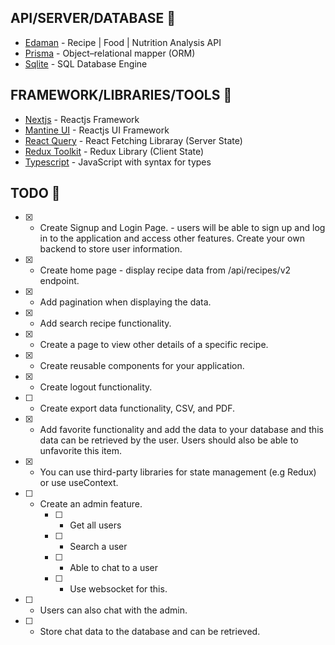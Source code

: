 ## API/SERVER/DATABASE 💾
- [Edaman](https://www.edamam.com) - Recipe | Food | Nutrition Analysis API
- [Prisma](https://www.prisma.io/) - Object–relational mapper (ORM)
- [Sqlite](https://www.sqlite.org/) - SQL Database Engine

## FRAMEWORK/LIBRARIES/TOOLS 🎉

- [Nextjs](https://nextjs.org/) - Reactjs Framework
- [Mantine UI](https://mantine.dev/) - Reactjs UI Framework
- [React Query](https://react-query.tanstack.com/) - React Fetching Libraray (Server State)
- [Redux Toolkit](https://redux-toolkit.js.org/) - Redux Library (Client State)
- [Typescript](https://www.typescriptlang.org/) - JavaScript with syntax for types
## TODO 📝

- [x] - Create Signup and Login Page. - users will be able to sign up and log in to the application and access other features. Create your own backend to store user information.
- [x] - Create home page - display recipe data from /api/recipes/v2 endpoint.
- [x] - Add pagination when displaying the data.
- [x] - Add search recipe functionality.
- [x] - Create a page to view other details of a specific recipe.
- [x] - Create reusable components for your application.
- [x] - Create logout functionality.
- [ ] - Create export data functionality, CSV, and PDF.
- [x] - Add favorite functionality and add the data to your database and this data can be retrieved by the user. Users should also be able to unfavorite this item.
- [x] - You can use third-party libraries for state management (e.g Redux) or use useContext.
- [ ] - Create an admin feature.
    - [ ] - Get all users
    - [ ] - Search a user
    - [ ] - Able to chat to a user
    - [ ] - Use websocket for this.
- [ ] - Users can also chat with the admin.
- [ ] - Store chat data to the database and can be retrieved.